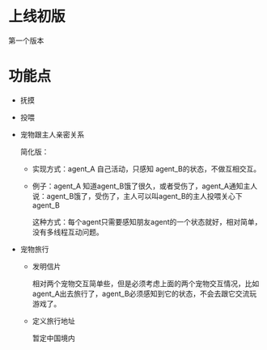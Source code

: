 # 上线初版

第一个版本

# 功能点

- 抚摸

- 投喂

- 宠物跟主人亲密关系

  简化版：

    - 实现方式：agent_A 自己活动，只感知 agent_B的状态，不做互相交互。
      
    - 例子：agent_A 知道agent_B饿了很久，或者受伤了，agent_A通知主人说：agent_B饿了，受伤了，主人可以叫agent_B的主人投喂关心下 agent_B

      这种方式：每个agent只需要感知朋友agent的一个状态就好，相对简单，没有多线程互动问题。


- 宠物旅行

    - 发明信片

      相对两个宠物交互简单些，但是必须考虑上面的两个宠物交互情况，比如 agent_A出去旅行了，agent_B必须感知到它的状态，不会去跟它交流玩游戏了。

    - 定义旅行地址

      暂定中国境内